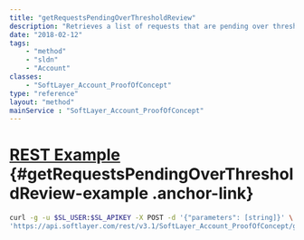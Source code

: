 ```yaml
---
title: "getRequestsPendingOverThresholdReview"
description: "Retrieves a list of requests that are pending over threshold review "
date: "2018-02-12"
tags:
    - "method"
    - "sldn"
    - "Account"
classes:
    - "SoftLayer_Account_ProofOfConcept"
type: "reference"
layout: "method"
mainService : "SoftLayer_Account_ProofOfConcept"
---
```


# [REST Example](#getRequestsPendingOverThresholdReview-example) <a href="/article/rest/"><i class="fas fa-question"></i></a> {#getRequestsPendingOverThresholdReview-example .anchor-link} 
```bash
curl -g -u $SL_USER:$SL_APIKEY -X POST -d '{"parameters": [string]}' \
'https://api.softlayer.com/rest/v3.1/SoftLayer_Account_ProofOfConcept/getRequestsPendingOverThresholdReview'
```
